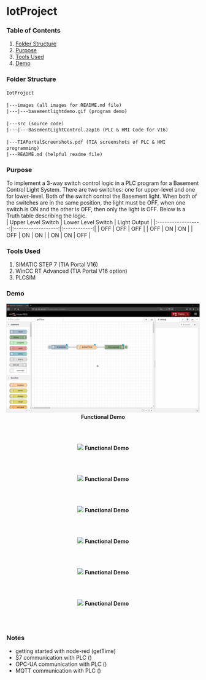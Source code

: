# IotProject

### Table of Contents 
1. [Folder Structure](#folderstructure)
2. [Purpose](#purpose)
3. [Tools Used](#toolsused)
4. [Demo](#demo)

### Folder Structure <a name="folderstructure"></a>
```
IotProject

|---images (all images for README.md file)
|---|---basementlightdemo.gif (program demo)

|---src (source code)
|---|---BasementLightControl.zap16 (PLC & HMI Code for V16)

|---TIAPortalScreenshots.pdf (TIA screenshots of PLC & HMI programming)
|---README.md (helpful readme file)
```

### Purpose <a name="purpose"></a>
To implement a 3-way switch control logic in a PLC program for a Basement Control Light System. There are two switches: one for upper-level and one for lower-level. Both of the switch control the Basement light. When both of the switches are in the same position, the light must be OFF, when one switch is ON and the other is OFF, then only the light is OFF. Below is a Truth table describing the logic.</br>
| Upper Level Switch | Lower Level Switch | Light Output |
|:------------------:|:------------------:|:------------:|
|         OFF        |         OFF        |      OFF     |
|         OFF        |         ON         |      ON      |
|         OFF        |         ON         |      ON      |
|         ON         |         ON         |      OFF     |

### Tools Used <a name="toolsused"></a>
1. SIMATIC STEP 7 (TIA Portal V16) </br>
2. WinCC RT Advanced (TIA Portal V16 option) </br>
3. PLCSIM </br>

### Demo <a name="demo"></a>
<p align="center">
  <img src="images/01_getTime.gif"/>
  <b>Functional Demo</b>
</p>
</br>
</br>
<p align="center">
  <img src="images/02_S7Communication.gif"/>
  <b>Functional Demo</b>
</p>
</br>
</br>
<p align="center">
  <img src="images/03_opcua.gif"/>
  <b>Functional Demo</b>
</p>
</br>
</br>
<p align="center">
  <img src="images/04_mqtt.gif"/>
  <b>Functional Demo</b>
</p>
</br>
</br>
<p align="center">
  <img src="images/05_python.gif"/>
  <b>Functional Demo</b>
</p>
</br>
</br>
<p align="center">
  <img src="images/06_cppoeecalculator.gif"/>
  <b>Functional Demo</b>
</p>
</br>
</br>
<p align="center">
  <img src="images/07_mindsphere.gif"/>
  <b>Functional Demo</b>
</p>
</br>
</br>

### Notes
- getting started with node-red (getTime)
- S7 communication with PLC ()
- OPC-UA communication with PLC ()
- MQTT communication with PLC ()